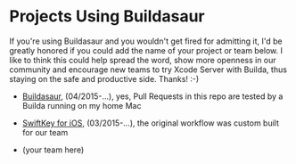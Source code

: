 # Projects Using Buildasaur

If you're using Buildasaur and you wouldn't get fired for admitting it, I'd be greatly honored if you could add the name of your project or team below. I like to think this could help spread the word, show more openness in our community and encourage new teams to try Xcode Server with Builda, thus staying on the safe and productive side. Thanks! :-)

- [Buildasaur](https://github.com/czechboy0/buildasaur), (04/2015-...), yes, Pull Requests in this repo are tested by a Builda running on my home Mac
- [SwiftKey for iOS](http://swiftkey.com/en/keyboard/ios/), (03/2015-...), the original workflow was custom built for our team

- (your team here)
